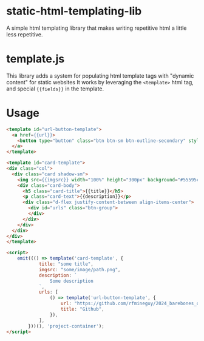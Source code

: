 # static-html-templating-lib
A simple html templating library that makes writing repetitive html a little less repetitive.

# template.js
This library adds a system for populating html template tags with "dynamic content" for static websites
It works by leveraging the `<template>` html tag, and special `{{fields}}` in the template.

# Usage
```html
<template id="url-button-template">
  <a href={{url}}>
    <button type="button" class="btn btn-sm btn-outline-secondary" style="margin-right: 1rem">{{title}}</button>
  </a>
</template>

<template id="card-template">
<div class="col">
  <div class="card shadow-sm">
    <img src={{imgsrc}} width="100%" height="300px" background="#55595c" color="#eceeef" class="card-img-top" text="Thumbnail" style="padding:1rem; object-fit: contain">
    <div class="card-body">
      <h5 class="card-title">{{title}}</h5>
      <p class="card-text">{{description}}</p>
      <div class="d-flex justify-content-between align-items-center">
        <div id="urls" class="btn-group">
        </div>
      </div>
    </div>
  </div>
</div>
</template>
```

```html
<script>
    emit((() => template('card-template', {
            title: "some title",
            imgsrc: "some/image/path.png",
            description: `
                Some description
            `,
            urls: [
                () => template('url-button-template', {
                    url: "https://github.com/rfmineguy/2024_barebones_os",
                    title: "Github",
                }),
            ],
        }))(), 'project-container');
</script>
```

